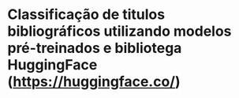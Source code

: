 # Classificação de titulos bibliográficos utilizando modelos pré-treinados e bibliotega HuggingFace (https://huggingface.co/)
